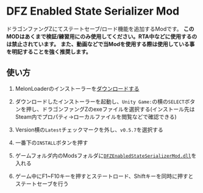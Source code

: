 # DFZ Enabled State Serializer Mod
ドラゴンファングZにてステートセーブ/ロード機能を追加するModです。
**このMODはあくまで検証/練習用にのみ使用してください。RTA中などに使用するのは禁止されています。**
**また、動画などで当Modを使用する際は使用している事を明記することを強く推奨します。**

## 使い方
1. MelonLoaderのインストーラーを[ダウンロードする](https://github.com/LavaGang/MelonLoader.Installer/releases/latest/download/MelonLoader.Installer.exe)

2. ダウンロードしたインストーラーを起動し、`Unity Game:`の横の`SELECT`ボタンを押し、ドラゴンファングZのexeファイルを選択する(インストール先はSteam内でプロパティ→ローカルファイルを閲覧などで確認できる)

3. Version横の`Latest`チェックマークを外し、`v0.5.7`を選択する

4. 一番下の`INSTALL`ボタンを押す

5. ゲームフォルダ内のModsフォルダに[`DFZEnabledStateSerializerMod.dll`](https://github.com/yagamuu/speedrun/blob/master/DragonFangZ/Mod/DFZEnabledStateSerializerMod/DFZEnabledStateSerializerMod.dll)を入れる

6. ゲーム中にF1~F10キーを押すとステートロード、Shiftキーを同時に押すとステートセーブを行う